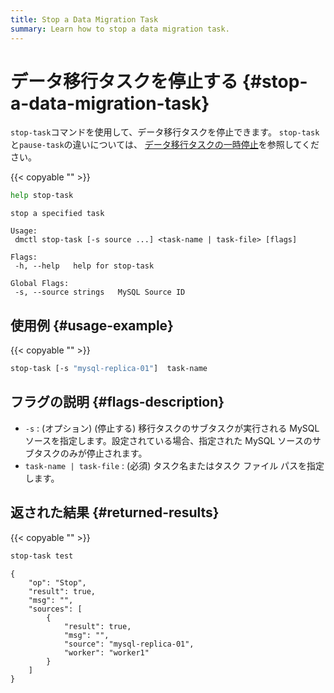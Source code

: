 ```yaml
---
title: Stop a Data Migration Task
summary: Learn how to stop a data migration task.
---
```


# データ移行タスクを停止する {#stop-a-data-migration-task}

`stop-task`コマンドを使用して、データ移行タスクを停止できます。 `stop-task`と`pause-task`の違いについては、 [データ移行タスクの一時停止](/dm/dm-pause-task.md)を参照してください。

{{< copyable "" >}}

```bash
help stop-task
```

```
stop a specified task

Usage:
 dmctl stop-task [-s source ...] <task-name | task-file> [flags]

Flags:
 -h, --help   help for stop-task

Global Flags:
 -s, --source strings   MySQL Source ID
```

## 使用例 {#usage-example}

{{< copyable "" >}}

```bash
stop-task [-s "mysql-replica-01"]  task-name
```

## フラグの説明 {#flags-description}

-   `-s` : (オプション) (停止する) 移行タスクのサブタスクが実行される MySQL ソースを指定します。設定されている場合、指定された MySQL ソースのサブタスクのみが停止されます。
-   `task-name | task-file` : (必須) タスク名またはタスク ファイル パスを指定します。

## 返された結果 {#returned-results}

{{< copyable "" >}}

```bash
stop-task test
```

```
{
    "op": "Stop",
    "result": true,
    "msg": "",
    "sources": [
        {
            "result": true,
            "msg": "",
            "source": "mysql-replica-01",
            "worker": "worker1"
        }
    ]
}
```
